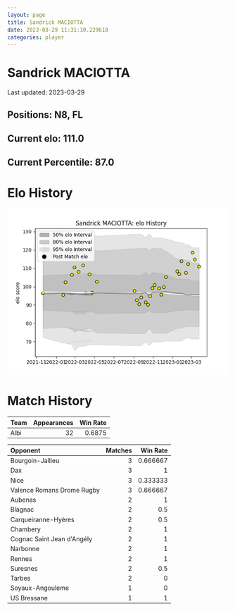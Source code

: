 ```yaml
---  
layout: page  
title: Sandrick MACIOTTA  
date: 2023-03-29 11:31:10.229618  
categories: player  
---
```

# Sandrick MACIOTTA


Last updated: 2023-03-29
## Positions: N8, FL

## Current elo: 111.0

## Current Percentile: 87.0

# Elo History


![elo history](history_SandrickMACIOTTA.png)
# Match History


| Team   |   Appearances |   Win Rate |
|:-------|--------------:|-----------:|
| Albi   |            32 |     0.6875 |

| Opponent                   |   Matches |   Win Rate |
|:---------------------------|----------:|-----------:|
| Bourgoin-Jallieu           |         3 |   0.666667 |
| Dax                        |         3 |   1        |
| Nice                       |         3 |   0.333333 |
| Valence Romans Drome Rugby |         3 |   0.666667 |
| Aubenas                    |         2 |   1        |
| Blagnac                    |         2 |   0.5      |
| Carqueiranne-Hyères        |         2 |   0.5      |
| Chambery                   |         2 |   1        |
| Cognac Saint Jean d'Angély |         2 |   1        |
| Narbonne                   |         2 |   1        |
| Rennes                     |         2 |   1        |
| Suresnes                   |         2 |   0.5      |
| Tarbes                     |         2 |   0        |
| Soyaux-Angouleme           |         1 |   0        |
| US Bressane                |         1 |   1        |